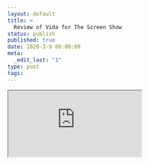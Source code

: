 ```yaml
---
layout: default
title: >
  Review of Vida for The Screen Show
status: publish
published: true
date: 2020-3-9 00:00:00
meta:
  _edit_last: "1"
type: post
tags:
---
```

<div  id="qrcode"></div>
<div>
<iframe src="https://researchers.mq.edu.au/en/clippings/review-of-vida-for-the-screen-show">
</iframe>
</div>

<script type="text/javascript" src="/js/qr/qrcode.js"></script>
<script type="text/javascript">
new QRCode(document.getElementById("qrcode"), "https://researchers.mq.edu.au/en/clippings/review-of-vida-for-the-screen-show");
</script>
        